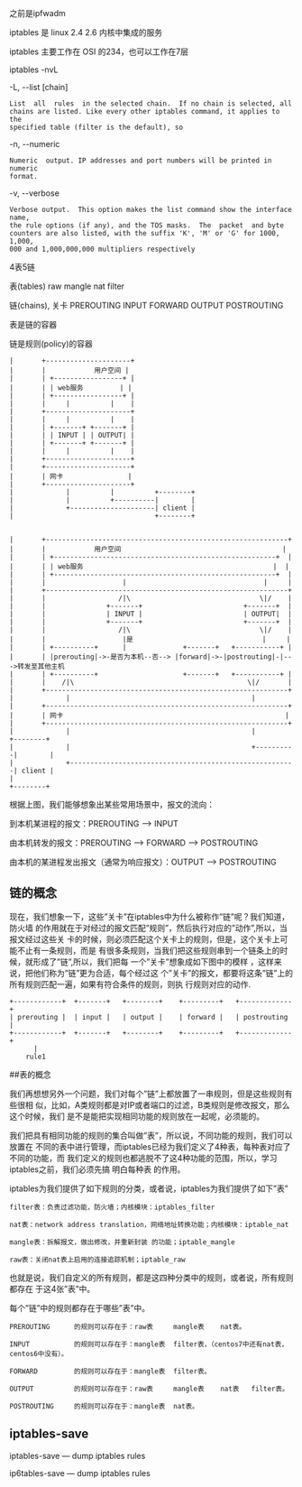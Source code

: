 之前是ipfwadm

iptables 是 linux 2.4 2.6 内核中集成的服务

iptables 主要工作在 OSI 的234，也可以工作在7层

iptables -nvL

-L, --list [chain]

    List  all  rules  in the selected chain.  If no chain is selected, all
    chains are listed. Like every other iptables command, it applies to the
    specified table (filter is the default), so

-n, --numeric

    Numeric  output. IP addresses and port numbers will be printed in numeric
    format.

-v, --verbose

    Verbose output.  This option makes the list command show the interface name,
    the rule options (if any), and the TOS masks.  The  packet  and byte
    counters are also listed, with the suffix 'K', 'M' or 'G' for 1000, 1,000,
    000 and 1,000,000,000 multipliers respectively

4表5链

表(tables)
    raw
    mangle
    nat
    filter

链(chains), 关卡
    PREROUTING
    INPUT
    FORWARD
    OUTPUT
    POSTROUTING

表是链的容器

链是规则(policy)的容器


    |       +---------------------+
    |       |            用户空间 |
    |       | +-----------------+ |
    |       | | web服务         | |
    |       | +-----------------+ |
    |       |     |          |    |
    |       +---------------------+
    |       |     |          |    |
    |       | +-------+ +-------+ |
    |       | | INPUT | | OUTPUT| |
    |       | +-------+ +-------+ |
    |       |     |          |    |
    |       +---------------------+
    |       +---------------------+
    |       | 网卡                |
    |       +---------------------+
    |             |          |          +--------+
    |             |          +----------|        |
    |             +---------------------| client |
    |                                   +--------+


    |       +------------------------------------------------------------+
    |       |            用户空间                                        |
    |       | +-------------------------------------------------------+  |
    |       | | web服务                                               |  |
    |       | +-------------------------------------------------------+  |
    |       |                   |                                  |     |
    |       +------------------------------------------------------------+
    |       |                  /|\                                \|/    |
    |       |               +-------+                         +-------+  |
    |       |               | INPUT |                         | OUTPUT|  |
    |       |               +-------+                         +-------+  |
    |       |                  /|\                                \|/    |
    |       |                   |是                                |     |
    |       | +----------+      |              +-------+   +-----------+ |
    |       | |prerouting|->-是否为本机--否--> |forward|->-|postrouting|-|--->转发至其他主机
    |       | +----------+                     +-------+   +-----------+ |
    |       |    /|\                                           \|/       |
    |       +------------------------------------------------------------+
    |             |                                             |
    |       +------------------------------------------------------------+
    |       | 网卡                                                       |
    |       +------------------------------------------------------------+
    |             |                                             |          +--------+
    |             |                                             +----------|        |
    |             +--------------------------------------------------------| client |
    |                                                                      +--------+

根据上图，我们能够想象出某些常用场景中，报文的流向：

到本机某进程的报文：PREROUTING –> INPUT

由本机转发的报文：PREROUTING –> FORWARD –> POSTROUTING

由本机的某进程发出报文（通常为响应报文）：OUTPUT –> POSTROUTING


## 链的概念

现在，我们想象一下，这些”关卡”在iptables中为什么被称作”链”呢？我们知道，防火墙
的作用就在于对经过的报文匹配”规则”，然后执行对应的”动作”,所以，当报文经过这些关
卡的时候，则必须匹配这个关卡上的规则，但是，这个关卡上可能不止有一条规则，而是
有很多条规则，当我们把这些规则串到一个链条上的时候，就形成了”链”,所以，我们把每
一个”关卡”想象成如下图中的模样  ，这样来说，把他们称为”链”更为合适，每个经过这
个”关卡”的报文，都要将这条”链”上的所有规则匹配一遍，如果有符合条件的规则，则执
行规则对应的动作.

    +------------+  +-------+   +--------+    +---------+   +-------------+
    | prerouting |  | input |   | output |    | forward |   | postrouting |
    +------------+  +-------+   +--------+    +---------+   +-------------+
          |
        rule1

##表的概念

我们再想想另外一个问题，我们对每个”链”上都放置了一串规则，但是这些规则有些很相
似，比如，A类规则都是对IP或者端口的过滤，B类规则是修改报文，那么这个时候，我们
是不是能把实现相同功能的规则放在一起呢，必须能的。


我们把具有相同功能的规则的集合叫做”表”，所以说，不同功能的规则，我们可以放置在
不同的表中进行管理，而iptables已经为我们定义了4种表，每种表对应了不同的功能，而
我们定义的规则也都逃脱不了这4种功能的范围，所以，学习iptables之前，我们必须先搞
明白每种表 的作用。

iptables为我们提供了如下规则的分类，或者说，iptables为我们提供了如下”表”

    filter表：负责过滤功能，防火墙；内核模块：iptables_filter

    nat表：network address translation，网络地址转换功能；内核模块：iptable_nat

    mangle表：拆解报文，做出修改，并重新封装 的功能；iptable_mangle

    raw表：关闭nat表上启用的连接追踪机制；iptable_raw

也就是说，我们自定义的所有规则，都是这四种分类中的规则，或者说，所有规则都存在
于这4张”表”中。

每个”链”中的规则都存在于哪些”表”中。

    PREROUTING      的规则可以存在于：raw表     mangle表    nat表。

    INPUT           的规则可以存在于：mangle表  filter表，（centos7中还有nat表，centos6中没有）。

    FORWARD         的规则可以存在于：mangle表  filter表。

    OUTPUT          的规则可以存在于：raw表     mangle表    nat表   filter表。

    POSTROUTING     的规则可以存在于：mangle表  nat表。

## iptables-save

iptables-save — dump iptables rules

ip6tables-save — dump iptables rules

